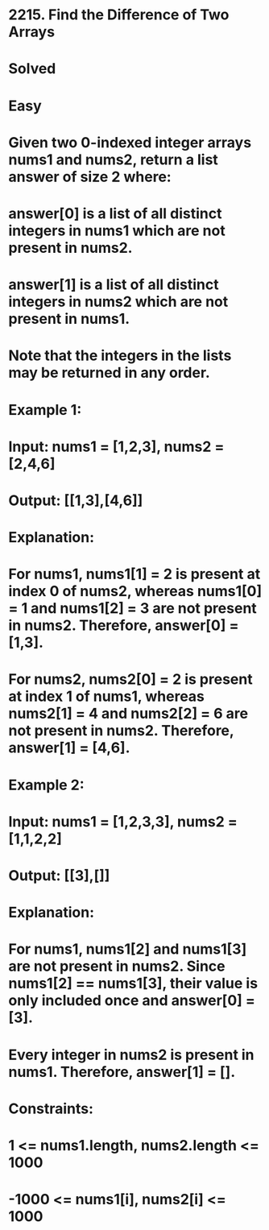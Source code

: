 # 2215. Find the Difference of Two Arrays
# Solved
# Easy

# Given two 0-indexed integer arrays nums1 and nums2, return a list answer of size 2 where:

# answer[0] is a list of all distinct integers in nums1 which are not present in nums2.
# answer[1] is a list of all distinct integers in nums2 which are not present in nums1.
# Note that the integers in the lists may be returned in any order.

# Example 1:

# Input: nums1 = [1,2,3], nums2 = [2,4,6]
# Output: [[1,3],[4,6]]
# Explanation:
# For nums1, nums1[1] = 2 is present at index 0 of nums2, whereas nums1[0] = 1 and nums1[2] = 3 are not present in nums2. Therefore, answer[0] = [1,3].
# For nums2, nums2[0] = 2 is present at index 1 of nums1, whereas nums2[1] = 4 and nums2[2] = 6 are not present in nums2. Therefore, answer[1] = [4,6].
# Example 2:

# Input: nums1 = [1,2,3,3], nums2 = [1,1,2,2]
# Output: [[3],[]]
# Explanation:
# For nums1, nums1[2] and nums1[3] are not present in nums2. Since nums1[2] == nums1[3], their value is only included once and answer[0] = [3].
# Every integer in nums2 is present in nums1. Therefore, answer[1] = [].

# Constraints:

# 1 <= nums1.length, nums2.length <= 1000
# -1000 <= nums1[i], nums2[i] <= 1000
